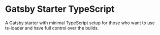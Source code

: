 # Gatsby Starter TypeScript
A Gatsby starter with minimal TypeScript setup for those who want to use ts-loader and have full control over the builds.